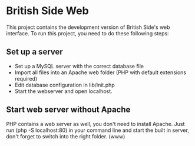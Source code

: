 # British Side Web
This project contains the development version of British Side's web interface.
To run this project, you need to do these following steps:

## Set up a server
- Set up a MySQL server with the correct database file
- Import all files into an Apache web folder (PHP with default extensions required)
- Edit database configuration in lib/init.php
- Start the webserver and open localhost.

## Start web server without Apache

PHP contains a web server as well, you don't need to install Apache.
Just run (php -S localhost:80) in your command line and start the built in server,
don't forget to switch into the right folder. (www)

